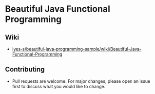 # Beautiful Java Functional Programming

## Wiki

* [lyes-s/beautiful-java-programming-sample/wiki/Beautiful-Java-Functional-Programming](https://github.com/lyes-s/beautiful-java-programming-sample/wiki/Beautiful-Java-Functional-Programming)

## Contributing

* Pull requests are welcome. For major changes, please open an issue first to discuss what you would like to change.
